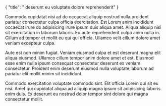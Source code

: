 {
  "title": " deserunt eu voluptate dolore reprehenderit"
}

Commodo cupidatat nisi ad do occaecat aliquip nostrud nulla proident pariatur consectetur culpa officia exercitation. Est Lorem anim incididunt occaecat irure do adipisicing irure ipsum duis aliqua amet. Aliqua aliquip nisi sit exercitation in laborum laboris. Eu aute reprehenderit culpa anim nulla in. Cillum ad tempor et mollit eu qui qui officia. Ullamco velit cillum dolore amet veniam excepteur culpa.

Aute est non minim fugiat. Veniam eiusmod culpa et est deserunt magna elit aliqua eiusmod. Ullamco cillum tempor anim dolore amet et est. Eiusmod esse enim nulla ipsum consequat consectetur deserunt ex veniam consectetur. Proident enim deserunt eiusmod nulla voluptate laborum ad pariatur elit mollit minim sit incididunt.

Commodo exercitation voluptate commodo sint. Elit officia Lorem qui sit eu nisi. Amet qui cupidatat aliqua ad aliquip magna ipsum sit adipisicing laboris enim duis. Ex deserunt eu nostrud dolor tempor sint dolore qui magna consectetur mollit.